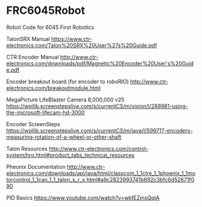 # FRC6045Robot
Robot Code for 6045 First Robotics

TalonSRX Manual
https://www.ctr-electronics.com/Talon%20SRX%20User%27s%20Guide.pdf

CTR Encoder Manual
http://www.ctr-electronics.com/downloads/pdf/Magnetic%20Encoder%20User's%20Guide.pdf

Encoder breakout board (for encoder to roboRIO)
http://www.ctr-electronics.com/breakoutmodule.html

MegaPicture LifeBlaster Camera 8,000,000 v25
https://wpilib.screenstepslive.com/s/currentCS/m/vision/l/288981-using-the-microsoft-lifecam-hd-3000

Encoder ScreenSteps
https://wpilib.screenstepslive.com/s/currentCS/m/java/l/599717-encoders-measuring-rotation-of-a-wheel-or-other-shaft

Talon Resources
http://www.ctr-electronics.com/control-system/hro.html#product_tabs_technical_resources

Pheonix Documentation
http://www.ctr-electronics.com/downloads/api/java/html/classcom_1_1ctre_1_1phoenix_1_1motorcontrol_1_1can_1_1_talon_s_r_x.html#a9c2823993741b892c3bfc6d52671f090

PID Basics
https://www.youtube.com/watch?v=wkfEZmsQqiA